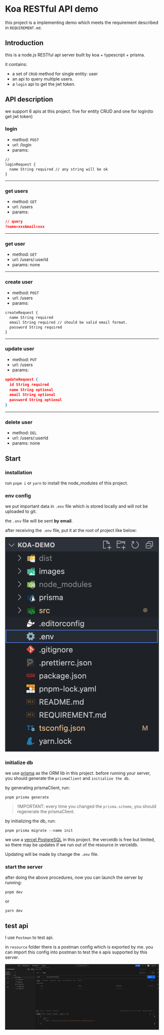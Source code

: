 # Koa RESTful API demo

this project is a implementing demo which meets the requirement described in `REQUIREMENT.md`.

## Introduction

this is a node.js RESTful api server built by koa + typescript + prisma.

it contains:

- a set of `CRUD` method for single entity: user
- an api to query multiple users.
- a `login` api to get the jwt token.

## API description

we support 6 apis at this project. five for entity CRUD and one for login(to get jwt token)

### login

- method: `POST`
- url: /login
- params:

```
//
loginRequest {
  name String required // any string will be ok
}
```

---

### get users

- method: `GET`
- url: /users
- params:

```json
// query
?name=xxx&mail=xxx
```

---

### get user

- method: `GET`
- url: /users/:userId
- params: none

---

### create user

- method: `POST`
- url: /users
- params:

```
createRequest {
  name String required
  email String required // should be valid email format.
  password String required
}
```

---

### update user

- method: `PUT`
- url: /users
- params:

```json
updateRequest {
  id String required
  name String optional
  email String optional
  password String optional
}
```

---

### delete user

- method: `DEL`
- url: /users/:userId
- params: none

## Start

### installation

run `pnpm i` or `yarn` to install the node_modules of this project.

### env config

we put important data in `.env` file which is stored locally and will not be uploaded to git.

the `.env` file will be sent **by email**.

after receiving the `.env` file, put it at the root of project like below:

![env](./images/1.png)

### initialize db

we use [prisma](https://www.prisma.io/docs/getting-started) as the ORM lib in this project. before running your server, you should generate the `prismaClient` and `initialize the db`.

by generating prismaClient, run:

```
pnpm prisma generate
```

> !IMPORTANT: every time you changed the `prisma.scheme`, you should regenerate the prismaClient.

by initializing the db, run:

```
pnpm prisma migrate --name init
```

we use a [vercel PostgreSQL](https://vercel.com/dashboard/stores) in this project. the verceldb is free but limited, so there may be updates if we run out of the resource in verceldb.

Updating will be made by change the `.env` file.

### start the server

after doing the above procedures, now you can launch the server by running:

```
pnpm dev
```

or

```
yarn dev
```

## test api

I use `Postman` to test api.

in `resource` folder there is a postman config which is exported by me. you can import this config into postman to test the `6` apis supported by this server.

![postman](./images/2.png)
